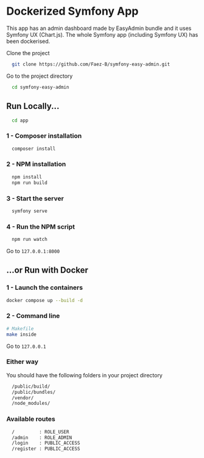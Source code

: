 
# Dockerized Symfony App

This app has an admin dashboard made by EasyAdmin bundle and it uses Symfony UX (Chart.js).
The whole Symfony app (including Symfony UX) has been dockerised.

Clone the project

```bash
  git clone https://github.com/Faez-B/symfony-easy-admin.git
```

Go to the project directory

```bash
  cd symfony-easy-admin
```
## Run Locally...

```bash
  cd app
```
### 1 - Composer installation

```bash
  composer install
```

### 2 - NPM installation

```bash
  npm install
  npm run build
```

### 3 - Start the server

```bash
  symfony serve
```

### 4 - Run the NPM script
  
  ```bash
    npm run watch
  ```

Go to ```127.0.0.1:8000```

## ...or Run with Docker
### 1 - Launch the containers

```bash
docker compose up --build -d
```

### 2 - Command line
```bash
# Makefile
make inside
```
Go to ```127.0.0.1```

### Either way
You should have the following folders in your project directory

```bash
  /public/build/
  /public/bundles/
  /vendor/
  /node_modules/
```

### Available routes
  
  ```bash
    /         : ROLE_USER
    /admin    : ROLE_ADMIN
    /login    : PUBLIC_ACCESS
    /register : PUBLIC_ACCESS
  ```
